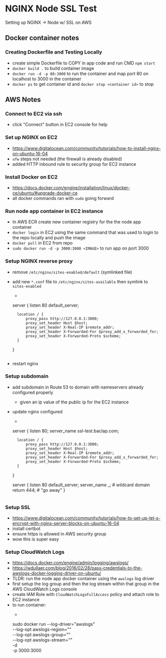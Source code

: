 # NGINX Node SSL Test

Setting up NGINX -> Node w/ SSL on AWS

## Docker container notes

### Creating Dockerfile and Testing Locally
- create simple Dockerfile to COPY in app code and run CMD `npm start`
- `docker build .` to build container image
- `docker run -d -p 80:3000` to run the container and map port 80 on localhost to 3000 in the container
- `docker ps` to get container id and `docker stop <container id>` to stop

## AWS Notes

### Connect to EC2 via ssh
- click "Connect" button in EC2 console for help

### Set up NGINX on EC2
- https://www.digitalocean.com/community/tutorials/how-to-install-nginx-on-ubuntu-16-04
- `ufw` steps not needed (the firewall is already disabled)
- added HTTP inbound rule to security group for EC2 instance

### Install Docker on EC2
- https://docs.docker.com/engine/installation/linux/docker-ce/ubuntu/#upgrade-docker-ce
- all docker commands ran with `sudo` going forward

### Run node app container in EC2 instance
- In AWS ECR create new container registry for the the node app container
- `docker login` in EC2 using the same command that was used to login to the repo locally and push the image
- `docker pull` in EC2 from repo
- `sudo docker run -d -p 3000:3000 <IMAGE>` to run app on port 3000

### Setup NGINX reverse proxy
- remove `/etc/nginx/sites-enabled/default` (symlinked file)
- add new `*.conf` file to `/etc/nginx/sites-available` then symlink to `sites-enabled`
    - ```
    server {
        listen 80 default_server;

        location / {
            proxy_pass http://127.0.0.1:3000;
            proxy_set_header Host $host;
            proxy_set_header X-Real-IP $remote_addr;
            proxy_set_header X-Forwarded-For $proxy_add_x_forwarded_for;
            proxy_set_header X-Forwarded-Proto $scheme;
        }
    }
    ```
- restart nginx

### Setup subdomain
- add subdomain in Route 53 to domain with nameservers already configured properly
    - given an ip value of the public ip for the EC2 instance
- update nginx configured
    - ```
    server {
        listen 80;
        server_name ssl-test.baclap.com;

        location / {
            proxy_pass http://127.0.0.1:3000;
            proxy_set_header Host $host;
            proxy_set_header X-Real-IP $remote_addr;
            proxy_set_header X-Forwarded-For $proxy_add_x_forwarded_for;
            proxy_set_header X-Forwarded-Proto $scheme;
        }
    }

    server {
        listen 80 default_server;
        server_name _; # wildcard domain
        return 444; # "go away"
    }
    ```

### Setup SSL
- https://www.digitalocean.com/community/tutorials/how-to-set-up-let-s-encrypt-with-nginx-server-blocks-on-ubuntu-16-04
- install certbot
- ensure https is allowed in AWS security group
- wow this is super easy

### Setup CloudWatch Logs
- https://docs.docker.com/engine/admin/logging/awslogs/
- https://wdullaer.com/blog/2016/02/28/pass-credentials-to-the-awslogs-docker-logging-driver-on-ubuntu/
- TLDR: run the node app docker container using the `awslogs` log driver
- first setup the log group and then the log stream within that group in the AWS CloudWatch Logs console
- create IAM Role with `CloudWatchLogsFullAccess` policy and attach role to EC2 instance
- to run container:
    - ```
    sudo docker run --log-driver="awslogs" \
                    --log-opt awslogs-region="<REGION>" \
                    --log-opt awslogs-group="<GROUP>" \
                    --log-opt awslogs-stream="<STREAM>" \
                    -d \
                    -p 3000:3000 \
                    <IMAGE>
    ```
